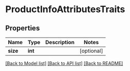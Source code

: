 # ProductInfoAttributesTraits

## Properties
Name | Type | Description | Notes
------------ | ------------- | ------------- | -------------
**size** | **int** |  | [optional] 

[[Back to Model list]](../README.md#documentation-for-models) [[Back to API list]](../README.md#documentation-for-api-endpoints) [[Back to README]](../README.md)


